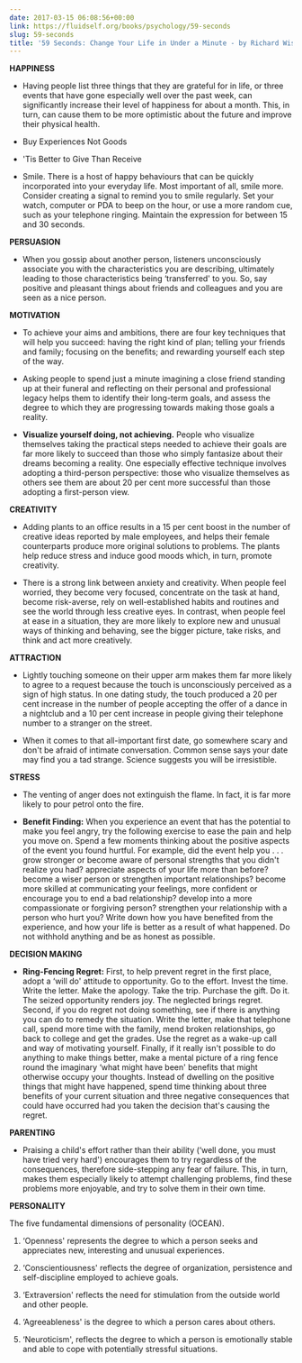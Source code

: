 ```yaml
---
date: 2017-03-15 06:08:56+00:00
link: https://fluidself.org/books/psychology/59-seconds
slug: 59-seconds
title: '59 Seconds: Change Your Life in Under a Minute - by Richard Wiseman'
---
```


**HAPPINESS**

- Having people list three things that they are grateful for in life, or three events that have gone especially well over the past week, can significantly increase their level of happiness for about a month. This, in turn, can cause them to be more optimistic about the future and improve their physical health.

- Buy Experiences Not Goods

- 'Tis Better to Give Than Receive

- Smile. There is a host of happy behaviours that can be quickly incorporated into your everyday life. Most important of all, smile more. Consider creating a signal to remind you to smile regularly. Set your watch, computer or PDA to beep on the hour, or use a more random cue, such as your telephone ringing. Maintain the expression for between 15 and 30 seconds.

**PERSUASION**

- When you gossip about another person, listeners unconsciously associate you with the characteristics you are describing, ultimately leading to those characteristics being ‘transferred' to you. So, say positive and pleasant things about friends and colleagues and you are seen as a nice person.

**MOTIVATION**

- To achieve your aims and ambitions, there are four key techniques that will help you succeed: having the right kind of plan; telling your friends and family; focusing on the benefits; and rewarding yourself each step of the way.

- Asking people to spend just a minute imagining a close friend standing up at their funeral and reflecting on their personal and professional legacy helps them to identify their long-term goals, and assess the degree to which they are progressing towards making those goals a reality.

- **Visualize yourself doing, not achieving.** People who visualize themselves taking the practical steps needed to achieve their goals are far more likely to succeed than those who simply fantasize about their dreams becoming a reality. One especially effective technique involves adopting a third-person perspective: those who visualize themselves as others see them are about 20 per cent more successful than those adopting a first-person view.

**CREATIVITY**

- Adding plants to an office results in a 15 per cent boost in the number of creative ideas reported by male employees, and helps their female counterparts produce more original solutions to problems. The plants help reduce stress and induce good moods which, in turn, promote creativity.

- There is a strong link between anxiety and creativity. When people feel worried, they become very focused, concentrate on the task at hand, become risk-averse, rely on well-established habits and routines and see the world through less creative eyes. In contrast, when people feel at ease in a situation, they are more likely to explore new and unusual ways of thinking and behaving, see the bigger picture, take risks, and think and act more creatively.

**ATTRACTION**

- Lightly touching someone on their upper arm makes them far more likely to agree to a request because the touch is unconsciously perceived as a sign of high status. In one dating study, the touch produced a 20 per cent increase in the number of people accepting the offer of a dance in a nightclub and a 10 per cent increase in people giving their telephone number to a stranger on the street.

- When it comes to that all-important first date, go somewhere scary and don't be afraid of intimate conversation. Common sense says your date may find you a tad strange. Science suggests you will be irresistible.

**STRESS**

- The venting of anger does not extinguish the flame. In fact, it is far more likely to pour petrol onto the fire.

- **Benefit Finding:** When you experience an event that has the potential to make you feel angry, try the following exercise to ease the pain and help you move on. Spend a few moments thinking about the positive aspects of the event you found hurtful. For example, did the event help you . . . grow stronger or become aware of personal strengths that you didn't realize you had? appreciate aspects of your life more than before? become a wiser person or strengthen important relationships? become more skilled at communicating your feelings, more confident or encourage you to end a bad relationship? develop into a more compassionate or forgiving person? strengthen your relationship with a person who hurt you? Write down how you have benefited from the experience, and how your life is better as a result of what happened. Do not withhold anything and be as honest as possible.

**DECISION MAKING**

- **Ring-Fencing Regret:** First, to help prevent regret in the first place, adopt a ‘will do' attitude to opportunity. Go to the effort. Invest the time. Write the letter. Make the apology. Take the trip. Purchase the gift. Do it. The seized opportunity renders joy. The neglected brings regret. Second, if you do regret not doing something, see if there is anything you can do to remedy the situation. Write the letter, make that telephone call, spend more time with the family, mend broken relationships, go back to college and get the grades. Use the regret as a wake-up call and way of motivating yourself. Finally, if it really isn't possible to do anything to make things better, make a mental picture of a ring fence round the imaginary ‘what might have been' benefits that might otherwise occupy your thoughts. Instead of dwelling on the positive things that might have happened, spend time thinking about three benefits of your current situation and three negative consequences that could have occurred had you taken the decision that's causing the regret.

**PARENTING**

- Praising a child's effort rather than their ability (‘well done, you must have tried very hard') encourages them to try regardless of the consequences, therefore side-stepping any fear of failure. This, in turn, makes them especially likely to attempt challenging problems, find these problems more enjoyable, and try to solve them in their own time.

**PERSONALITY**

The five fundamental dimensions of personality (OCEAN).

1.  ‘Openness' represents the degree to which a person seeks and appreciates new, interesting and unusual experiences.

2.  ‘Conscientiousness' reflects the degree of organization, persistence and self-discipline employed to achieve goals.

3.  ‘Extraversion' reflects the need for stimulation from the outside world and other people.

4.  ‘Agreeableness' is the degree to which a person cares about others.

5.  ‘Neuroticism', reflects the degree to which a person is emotionally stable and able to cope with potentially stressful situations.
